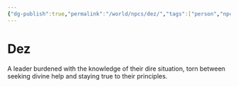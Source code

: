 ```yaml
---
{"dg-publish":true,"permalink":"/world/npcs/dez/","tags":["person","npc"],"noteIcon":""}
---
```


# Dez
A leader burdened with the knowledge of their dire situation, torn between seeking divine help and staying true to their principles.